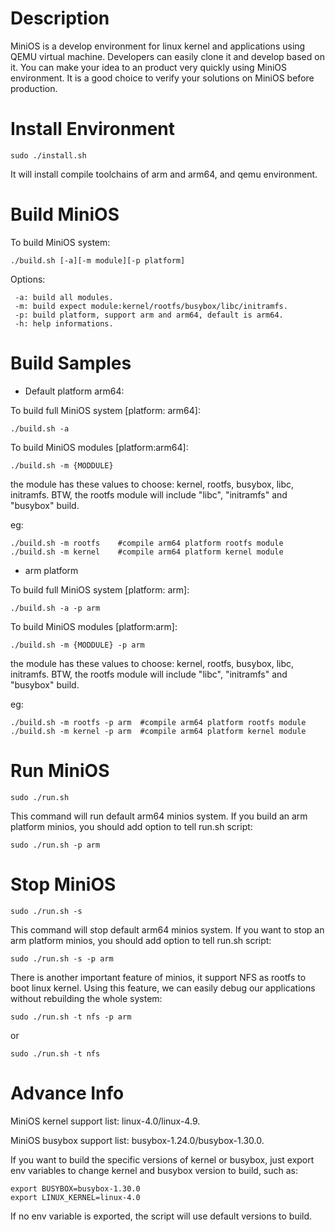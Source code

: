 # Description

MiniOS is a develop environment for linux kernel and applications using QEMU virtual machine. Developers can easily clone it and develop based on it. You can make your idea to an product very quickly using MiniOS environment. It is a good choice to verify your solutions on MiniOS before production.

# Install Environment

```
sudo ./install.sh
```
It will install compile toolchains of arm and arm64, and qemu environment.

# Build MiniOS

To build MiniOS system:

```
./build.sh [-a][-m module][-p platform]
```
Options:

```
 -a: build all modules.
 -m: build expect module:kernel/rootfs/busybox/libc/initramfs.
 -p: build platform, support arm and arm64, default is arm64.
 -h: help informations.
```

# Build Samples

 - Default platform arm64:

To build full MiniOS system [platform: arm64]:

```
./build.sh -a
```

To build MiniOS modules [platform:arm64]:

```
./build.sh -m {MODDULE}
```

the module has these values to choose: kernel, rootfs, busybox, libc, initramfs.
BTW, the rootfs module will include "libc", "initramfs" and "busybox" build.

eg:

```
./build.sh -m rootfs    #compile arm64 platform rootfs module
./build.sh -m kernel    #compile arm64 platform kernel module
```
 - arm platform

To build full MiniOS system [platform: arm]:

```
./build.sh -a -p arm
```

To build MiniOS modules [platform:arm]:

```
./build.sh -m {MODDULE} -p arm
```

the module has these values to choose: kernel, rootfs, busybox, libc, initramfs.
BTW, the rootfs module will include "libc", "initramfs" and "busybox" build.

eg:

```
./build.sh -m rootfs -p arm  #compile arm64 platform rootfs module
./build.sh -m kernel -p arm  #compile arm64 platform kernel module
```

# Run MiniOS

```
sudo ./run.sh
```
This command will run default arm64 minios system. If you build an arm platform minios,
you should add option to tell run.sh script:

```
sudo ./run.sh -p arm
```

# Stop MiniOS

```
sudo ./run.sh -s
```
This command will stop default arm64 minios system. If you want to stop an arm platform minios,
you should add option to tell run.sh script:

```
sudo ./run.sh -s -p arm
```
There is another important feature of minios, it support NFS as rootfs to boot linux kernel.
Using this feature, we can easily debug our applications without rebuilding the whole system:
```
sudo ./run.sh -t nfs -p arm
```
or
```
sudo ./run.sh -t nfs
```
# Advance Info

MiniOS kernel support list: linux-4.0/linux-4.9.

MiniOS busybox support list: busybox-1.24.0/busybox-1.30.0.

If you want to build the specific versions of kernel or busybox, just export env variables
to change kernel and busybox version to build, such as:

```
export BUSYBOX=busybox-1.30.0
export LINUX_KERNEL=linux-4.0
```
If no env variable is exported, the script will use default versions to build.

